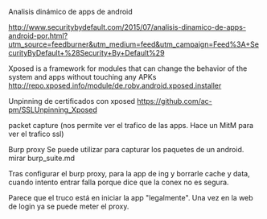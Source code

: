 Analisis dinámico de apps de android

http://www.securitybydefault.com/2015/07/analisis-dinamico-de-apps-android-por.html?utm_source=feedburner&utm_medium=feed&utm_campaign=Feed%3A+SecurityByDefault+%28Security+By+Default%29



Xposed is a framework for modules that can change the behavior of the system and apps without touching any APKs
http://repo.xposed.info/module/de.robv.android.xposed.installer


Unpinning de certificados con xposed
https://github.com/ac-pm/SSLUnpinning_Xposed


packet capture (nos permite ver el trafico de las apps. Hace un MitM para ver el trafico ssl)


Burp proxy
Se puede utilizar para capturar los paquetes de un android.
mirar burp_suite.md

Tras configurar el burp proxy, para la app de ing y borrarle cache y data, cuando intento entrar falla porque dice que la conex no es segura.

Parece que el truco está en iniciar la app "legalmente".
Una vez en la web de login ya se puede meter el proxy.


